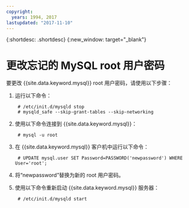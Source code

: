 ```yaml
---
copyright:
  years: 1994, 2017
lastupdated: "2017-11-10"
---
```


{:shortdesc: .shortdesc}
{:new_window: target="_blank"}

# 更改忘记的 MySQL root 用户密码

要更改 {{site.data.keyword.mysql}} root 用户密码，请使用以下步骤： 

1. 运行以下命令：

        # /etc/init.d/mysqld stop
        # mysqld_safe --skip-grant-tables --skip-networking

2. 使用以下命令连接到 {{site.data.keyword.mysql}}：

        # mysql -u root

3. 在 {{site.data.keyword.mysql}} 客户机中运行以下命令：

        # UPDATE mysql.user SET Password=PASSWORD('newpassword') WHERE User='root';

4. 将“newpassword”替换为新的 root 用户密码。

5. 使用以下命令重新启动 {{site.data.keyword.mysql}} 服务器： 

        # /etc/init.d/mysqld start
